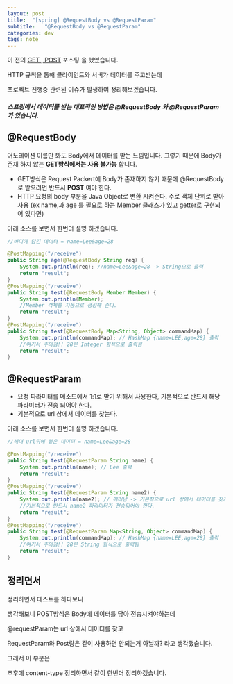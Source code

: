 ```yaml
---
layout: post
title:  "[spring] @RequestBody vs @RequestParam"
subtitle:   "@RequestBody vs @RequestParam"
categories: dev
tags: note
---
```


이 전의 [GET , POST](https://chung10kr.github.io/dev/2021/01/02/get_post/) 포스팅 을 했었습니다.


HTTP 규칙을 통해 클라이언트와 서버가 데이터를 주고받는데



프로젝트 진행중 관련된 이슈가 발생하여 정리해보겠습니다.


##### 스프링에서 데이터를 받는 대표적인 방법은 **@RequestBody** 와 **@RequestParam** 가 있습니다.
 

## @RequestBody

어노테이션 이름만 봐도 Body에서 데이터를 받는 느낌입니다. 그렇기 때문에 Body가 존재 하지 않는 **GET방식에서는 사용 불가능** 합니다.

- GET방식은 Request Packert에 Body가 존재하지 않기 때문에 @RequestBody로 받으려먼 반드시 **POST** 여야 한다.
- HTTP 요청의 body 부분을 Java Object로 변환 시켜준다. 주로 객체 단위로 받아 사용 (ex name,과 age 를 필요로 하는 Member 클래스가 있고 getter로 구현되어 있다면)

아래 소스를 보면서 한번더 설명 하겠습니다.


```java
//바디에 담긴 데이터 = name=Lee&age=28 

@PostMapping("/receive")
public String age(@RequestBody String req) {
    System.out.println(req); //name=Lee&age=28 -> String으로 출력
    return "result";
}
@PostMapping("/receive")
public String test(@RequestBody Member Member) {
    System.out.println(Member);
    //Member 객체를 자동으로 생성해 준다.
    return "result";
}
@PostMapping("/receive")
public String test(@RequestBody Map<String, Object> commandMap) {
    System.out.println(commandMap); // HashMap {name=LEE,age=28} 출력 
    //여기서 주의점!! 28은 Integer 형식으로 출력됨
    return "result";
}
```


## @RequestParam


- 요청 파라미터를 메소드에서 1:1로 받기 위해서 사용한다, 기본적으로 반드시 해당 파라미터가 전송 되어야 한다.
- 기본적으로 url 상에서 데이터를 찾는다.
  

아래 소스를 보면서 한번더 설명 하겠습니다.


```java
//헤더 url뒤에 붙은 데이터 = name=Lee&age=28 

@PostMapping("/receive")
public String test(@RequestParam String name) {
    System.out.println(name); // Lee 출력
    return "result";
}
@PostMapping("/receive")
public String test(@RequestParam String name2) {
    System.out.println(name2); // 에러남 -> 기본적으로 url 상에서 데이터를 찾기 때문에 name2가 없으니 에러가 난다.
    //기본적으로 반드시 name2 파라미터가 전송되어야 한다.
    return "result";
}
@PostMapping("/receive")
public String test(@RequestParam Map<String, Object> commandMap) {
    System.out.println(commandMap); // HashMap {name=LEE,age=28} 출력 
    //여기서 주의점!! 28은 String 형식으로 출력됨
    return "result";
}

```


## 정리면서


정리하면서 테스트를 하다보니 


생각해보니 POST방식은 Body에 데이터를 담아 전송시켜야하는데


@requestParam는 url 상에서 데이터를 찾고


RequestParam와 Post랑은 같이 사용하면 안되는거 아닐까? 라고 생각했습니다.


그래서 이 부분은


추후에 content-type 정리하면서 같이 한번더 정리하겠습니다.


